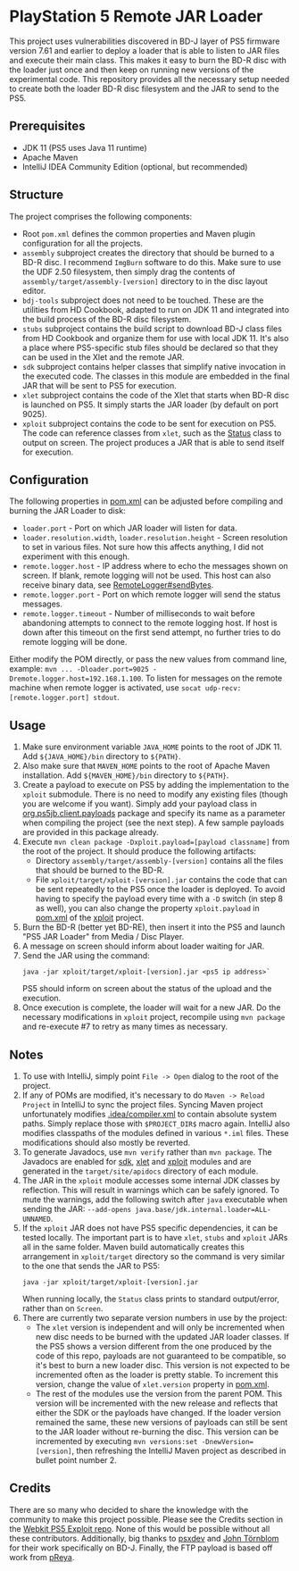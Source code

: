 # PlayStation 5 Remote JAR Loader
This project uses vulnerabilities discovered in BD-J layer of PS5 firmware version 7.61 and earlier to deploy a loader that is able to listen to JAR files and execute their main class.
This makes it easy to burn the BD-R disc with the loader just once and then keep on running new versions of the experimental code.
This repository provides all the necessary setup needed to create both the loader BD-R disc filesystem and the JAR to send to the PS5.

## Prerequisites
* JDK 11 (PS5 uses Java 11 runtime)
* Apache Maven
* IntelliJ IDEA Community Edition (optional, but recommended)

## Structure
The project comprises the following components:
* Root `pom.xml` defines the common properties and Maven plugin configuration for all the projects.
* `assembly` subproject creates the directory that should be burned to a BD-R disc. I recommend `ImgBurn` software to do this. Make sure to use the UDF 2.50 filesystem, then simply drag the contents of `assembly/target/assembly-[version]` directory to in the disc layout editor.
* `bdj-tools` subproject does not need to be touched. These are the utilities from HD Cookbook, adapted to run on JDK 11 and integrated into the build process of the BD-R disc filesystem.
* `stubs` subproject contains the build script to download BD-J class files from HD Cookbook and organize them for use with local JDK 11. It's also a place where PS5-specific stub files should be declared so that they can be used in the Xlet and the remote JAR.
* `sdk` subproject contains helper classes that simplify native invocation in the executed code. The classes in this module are embedded in the final JAR that will be sent to PS5 for execution.
* `xlet` subproject contains the code of the Xlet that starts when BD-R disc is launched on PS5. It simply starts the JAR loader (by default on port 9025).
* `xploit` subproject contains the code to be sent for execution on PS5. The code can reference classes from `xlet`, such as the [Status](xlet/src/main/java/org/ps5jb/loader/Status.java) class to output on screen. The project produces a JAR that is able to send itself for execution.

## Configuration
The following properties in [pom.xml](pom.xml) can be adjusted before compiling and burning the JAR Loader to disk:
* `loader.port` - Port on which JAR loader will listen for data.
* `loader.resolution.width`, `loader.resolution.height` - Screen resolution to set in various files. Not sure how this affects anything, I did not experiment with this enough.
* `remote.logger.host` - IP address where to echo the messages shown on screen. If blank, remote logging will not be used. This host can also receive binary data, see [RemoteLogger#sendBytes](xlet/src/main/java/org/ps5jb/loader/RemoteLogger.java).
* `remote.logger.port` - Port on which remote logger will send the status messages.
* `remote.logger.timeout` - Number of milliseconds to wait before abandoning attempts to connect to the remote logging host. If host is down after this timeout on the first send attempt, no further tries to do remote logging will be done.

Either modify the POM directly, or pass the new values from command line, example: `mvn ... -Dloader.port=9025 -Dremote.logger.host=192.168.1.100`. To listen for messages on the remote machine when remote logger is activated, use `socat udp-recv:[remote.logger.port] stdout`.

## Usage
1. Make sure environment variable `JAVA_HOME` points to the root of JDK 11. Add `${JAVA_HOME}/bin` directory to `${PATH}`.
2. Also make sure that `MAVEN_HOME` points to the root of Apache Maven installation. Add `${MAVEN_HOME}/bin` directory to `${PATH}`.
3. Create a payload to execute on PS5 by adding the implementation to the `xploit` submodule. There is no need to modify any existing files (though you are welcome if you want). Simply add your payload class in [org.ps5jb.client.payloads](xploit/src/main/java/org/ps5jb/client/payloads) package and specify its name as a parameter when compiling the project (see the next step). A few sample payloads are provided in this package already.
4. Execute `mvn clean package -Dxploit.payload=[payload classname]` from the root of the project. It should produce the following artifacts:
    * Directory `assembly/target/assembly-[version]` contains all the files that should be burned to the BD-R.
    * File `xploit/target/xploit-[version].jar` contains the code that can be sent repeatedly to the PS5 once the loader is deployed.
    To avoid having to specify the payload every time with a `-D` switch (in step 8 as well), you can also change the property `xploit.payload` in [pom.xml](xploit/pom.xml) of the [xploit](xploit) project.
5. Burn the BD-R (better yet BD-RE), then insert it into the PS5 and launch "PS5 JAR Loader" from Media / Disc Player.
6. A message on screen should inform about loader waiting for JAR.
7. Send the JAR using the command:
    ```shell
    java -jar xploit/target/xploit-[version].jar <ps5 ip address>`
    ```
    PS5 should inform on screen about the status of the upload and the execution.
8. Once execution is complete, the loader will wait for a new JAR. Do the necessary modifications in `xploit` project, recompile using `mvn package` and re-execute #7 to retry as many times as necessary.

## Notes
1. To use with IntelliJ, simply point `File -> Open` dialog to the root of the project.
2. If any of POMs are modified, it's necessary to do `Maven -> Reload Project` in IntelliJ to sync the project files. Syncing Maven project unfortunately modifies [.idea/compiler.xml](.idea/compiler.xml) to contain absolute system paths. Simply replace those with `$PROJECT_DIR$` macro again. IntelliJ also modifies classpaths of the modules defined in various `*.iml` files. These modifications should also mostly be reverted.
3. To generate Javadocs, use `mvn verify` rather than `mvn package`. The Javadocs are enabled for [sdk](sdk), [xlet](xlet) and [xploit](xploit) modules and are generated in the `target/site/apidocs` directory of each module.
4. The JAR in the `xploit` module accesses some internal JDK classes by reflection. This will result in warnings which can be safely ignored. To mute the warnings, add the following switch after `java` executable when sending the JAR: `--add-opens java.base/jdk.internal.loader=ALL-UNNAMED`.
5. If the `xploit` JAR does not have PS5 specific dependencies, it can be tested locally. The important part is to have `xlet`, `stubs` and `xploit` JARs all in the same folder. Maven build automatically creates this arrangement in `xploit/target` directory so the command is very similar to the one that sends the JAR to PS5:
    ```shell
    java -jar xploit/target/xploit-[version].jar
    ```
    When running locally, the `Status` class prints to standard output/error, rather than on `Screen`.
6. There are currently two separate version numbers in use by the project:
    * The `xlet` version is independent and will only be incremented when new disc needs to be burned with the updated JAR loader classes. If the PS5 shows a version different from the one produced by the code of this repo, payloads are not guaranteed to be compatible, so it's best to burn a new loader disc. This version is not expected to be incremented often as the loader is pretty stable. To increment this version, change the value of `xlet.version` property in [pom.xml](pom.xml).
    * The rest of the modules use the version from the parent POM. This version will be incremented with the new release and reflects that either the SDK or the payloads have changed. If the loader version remained the same, these new versions of payloads can still be sent to the JAR loader without re-burning the disc. This version can be incremented by executing `mvn versions:set -DnewVersion=[version]`, then refreshing the IntelliJ Maven project as described in bullet point number 2.

## Credits
There are so many who decided to share the knowledge with the community to make this project possible. Please see the Credits section in the [Webkit PS5 Exploit repo](https://github.com/Cryptogenic/PS5-IPV6-Kernel-Exploit#contributors--special-thanks). None of this would be possible without all these contributors. Additionally, big thanks to [psxdev](https://github.com/psxdev) and [John Törnblom](https://github.com/john-tornblom) for their work specifically on BD-J. Finally, the FTP payload is based off work from [pReya](https://github.com/pReya/ftpServer).
